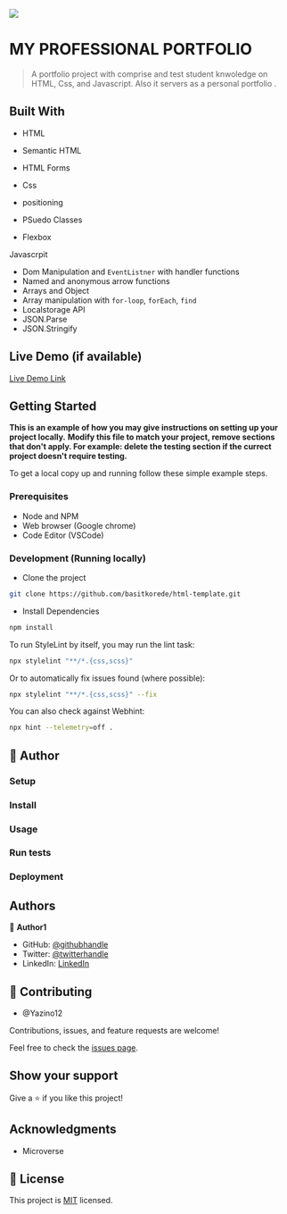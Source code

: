 ![](https://img.shields.io/badge/Microverse-blueviolet)

# MY PROFESSIONAL PORTFOLIO

> A portfolio project with comprise and test student knwoledge on HTML, Css, and Javascript. Also it servers as a personal portfolio .

## Built With

- HTML
- Semantic HTML
- HTML Forms

- Css
- positioning
- PSuedo Classes
- Flexbox

Javascrpit

- Dom Manipulation and `EventListner` with handler functions
- Named and anonymous arrow functions
- Arrays and Object
- Array manipulation with `for-loop`, `forEach`, `find`
- Localstorage API
- JSON.Parse
- JSON.Stringify

## Live Demo (if available)

[Live Demo Link](https://deploy-preview-15--basitkorede-professional-portfolio.netlify.app/)

## Getting Started

**This is an example of how you may give instructions on setting up your project locally.**
**Modify this file to match your project, remove sections that don't apply. For example: delete the testing section if the currect project doesn't require testing.**

To get a local copy up and running follow these simple example steps.

### Prerequisites

- Node and NPM
- Web browser (Google chrome)
- Code Editor (VSCode)

### Development (Running locally)

- Clone the project

```bash
git clone https://github.com/basitkorede/html-template.git

```

- Install Dependencies

```bash
npm install
```

To run StyleLint by itself, you may run the lint task:

```bash
npx stylelint "**/*.{css,scss}"
```

Or to automatically fix issues found (where possible):

```bash
npx stylelint "**/*.{css,scss}" --fix
```

You can also check against Webhint:

```bash
npx hint --telemetry=off .
```

## 👤 Author

### Setup

### Install

### Usage

### Run tests

### Deployment

## Authors

👤 **Author1**

- GitHub: [@githubhandle](https://github.com/BasitKorede)
- Twitter: [@twitterhandle](https://twitter.com/twitterhandle)
- LinkedIn: [LinkedIn](https://www.linkedin.com/in/basit-korede/)

## 🤝 Contributing

- @Yazino12

Contributions, issues, and feature requests are welcome!

Feel free to check the [issues page](../../issues/).

## Show your support

Give a ⭐️ if you like this project!

## Acknowledgments

- Microverse 

## 📝 License

This project is [MIT](./MIT.md) licensed.
